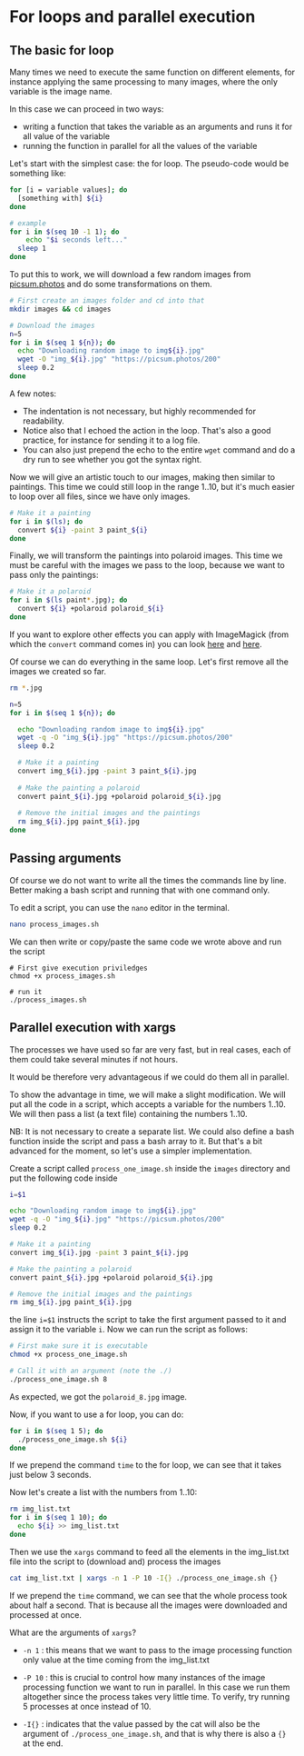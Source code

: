 # For loops and parallel execution

## The basic for loop
Many times we need to execute the same function on different elements, for instance applying the same processing to many images, where the only variable is the image name.

In this case we can proceed in two ways:
- writing a function that takes the variable as an arguments and runs it for all value of the variable
- running the function in parallel for all the values of the variable

Let's start with the simplest case: the for loop. The pseudo-code would be something like:

```bash
for [i = variable values]; do 
  [something with] ${i}
done

# example
for i in $(seq 10 -1 1); do
	echo "$i seconds left..."
  sleep 1
done
```

To put this to work, we will download a few random images from [picsum.photos](https://picsum.photos/) and do some transformations on them.


```bash
# First create an images folder and cd into that
mkdir images && cd images

# Download the images
n=5
for i in $(seq 1 ${n}); do
  echo "Downloading random image to img${i}.jpg"
  wget -O "img_${i}.jpg" "https://picsum.photos/200"
  sleep 0.2
done
```


A few notes:

- The indentation is not necessary, but highly recommended for readability.
- Notice also that I echoed the action in the loop. That's also a good practice, for instance for sending it to a log file. 
- You can also just prepend the echo to the entire `wget` command and do a dry run to see whether you got the syntax right.

Now we will give an artistic touch to our images, making then similar to paintings. This time we could still loop in the range 1..10, but it's much easier to loop over all files, since we have only images.

```bash
# Make it a painting
for i in $(ls); do
  convert ${i} -paint 3 paint_${i} 
done
```

Finally, we will transform the paintings into polaroid images. This time we must be careful with the images we pass to the loop, because we want to pass only the paintings:

```bash
# Make it a polaroid
for i in $(ls paint*.jpg); do
  convert ${i} +polaroid polaroid_${i}
done
```

If you want to explore other effects you can apply with ImageMagick (from which the `convert` command comes in) you can look [here](https://linuxhint.com/imagemagick-image-transformations/) and [here](https://legacy.imagemagick.org/Usage/transform/).

Of course we can do everything in the same loop. Let's first remove all the images we created so far.

```bash
rm *.jpg

n=5
for i in $(seq 1 ${n}); do

  echo "Downloading random image to img${i}.jpg"
  wget -q -O "img_${i}.jpg" "https://picsum.photos/200"
  sleep 0.2

  # Make it a painting
  convert img_${i}.jpg -paint 3 paint_${i}.jpg
  
  # Make the painting a polaroid
  convert paint_${i}.jpg +polaroid polaroid_${i}.jpg
  
  # Remove the initial images and the paintings
  rm img_${i}.jpg paint_${i}.jpg
done
```



## Passing arguments

Of course we do not want to write all the times the commands line by line. Better making a bash script and running that with one command only.

To edit a script, you can use the `nano` editor in the terminal.

```bash
nano process_images.sh
```

We can then write or copy/paste the same code we wrote above and run the script

```
# First give execution priviledges
chmod +x process_images.sh

# run it
./process_images.sh
```



## Parallel execution with xargs

The processes we have used so far are very fast, but in real cases, each of them could take several minutes if not hours.

It would be therefore very advantageous if we could do them all in parallel.

To show the advantage in time, we will make a slight modification. We will put all the code in a script, which accepts a variable for the numbers 1..10. We will then pass a list (a text file) containing the numbers 1..10. 

NB: It is not necessary to create a separate list. We could also define a bash function inside the script and pass a bash array to it. But that's a bit advanced for the moment, so let's use a simpler implementation.

Create a script called `process_one_image.sh` inside the `images` directory and put the following code inside

```bash
i=$1

echo "Downloading random image to img${i}.jpg"
wget -q -O "img_${i}.jpg" "https://picsum.photos/200"
sleep 0.2

# Make it a painting
convert img_${i}.jpg -paint 3 paint_${i}.jpg

# Make the painting a polaroid
convert paint_${i}.jpg +polaroid polaroid_${i}.jpg

# Remove the initial images and the paintings
rm img_${i}.jpg paint_${i}.jpg
```

the line `i=$1` instructs the script to take the first argument passed to it and assign it to the variable `i`. Now we can run the script as follows:

```bash
# First make sure it is executable
chmod +x process_one_image.sh

# Call it with an argument (note the ./)
./process_one_image.sh 8
```

As expected, we got the `polaroid_8.jpg` image.

Now, if you want to use a for loop, you can do:

```bash
for i in $(seq 1 5); do
  ./process_one_image.sh ${i}
done
```

If we prepend the command `time` to the for loop, we can see that it takes just below 3 seconds.

Now let's create a list with the numbers from 1..10:
```bash
rm img_list.txt
for i in $(seq 1 10); do
  echo ${i} >> img_list.txt
done
```

Then we use the `xargs` command to feed all the elements in the img_list.txt file into the script to (download and) process the images

```bash
cat img_list.txt | xargs -n 1 -P 10 -I{} ./process_one_image.sh {}
```

If we prepend the `time` command, we can see that the whole process took about half a second. That is because all the images were downloaded and processed at once.

What are the arguments of `xargs`?
- `-n 1` : this means that we want to pass to the image processing function only value at the time coming from the img_list.txt

- `-P 10` : this is crucial to control how many instances of the image processing function we want to run in parallel. In this case we run them altogether since the process takes very little time. To verify, try running 5 processes at once instead of 10.

- `-I{}` : indicates that the value passed by the cat will also be the argument of `./process_one_image.sh`, and that is why there is also a `{}` at the end.



